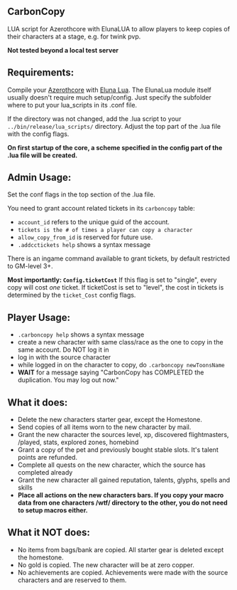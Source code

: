 ## CarbonCopy
LUA script for Azerothcore with ElunaLUA to allow players to keep copies of their characters at a stage, e.g. for twink pvp.

**Not tested beyond a local test server**

## Requirements:

Compile your [Azerothcore](https://github.com/azerothcore/azerothcore-wotlk) with [Eluna Lua](https://www.azerothcore.org/catalogue-details.html?id=131435473).
The ElunaLua module itself usually doesn't require much setup/config. Just specify the subfolder where to put your lua_scripts in its .conf file.

If the directory was not changed, add the .lua script to your `../bin/release/lua_scripts/` directory.
Adjust the top part of the .lua file with the config flags.

**On first startup of the core, a scheme specified in the config part of the .lua file will be created.**

## Admin Usage:

Set the conf flags in the top section of the .lua file.

You need to grant account related tickets in its `carboncopy` table:
- `account_id` refers to the unique guid of the account.
- `tickets is the # of times a player can copy a character`
- `allow_copy_from_id` is reserved for future use. 
- `.addcctickets help` shows a syntax message

There is an ingame command available to grant tickets, by default restricted to GM-level 3+.

**Most importantly: `Config.ticketCost`**  If this flag is set to "single", every copy will cost *one* ticket.
If ticketCost is set to "level", the cost in tickets is determined by the `ticket_Cost` config flags.

## Player Usage:
- `.carboncopy help` shows a syntax message
- create a new character with same class/race as the one to copy in the same account. Do NOT log it in
- log in with the source character
- while logged in on the character to copy, do `.carboncopy newToonsName`
- **WAIT** for a message saying "CarbonCopy has COMPLETED the duplication. You may log out now."

## What it does:
- Delete the new characters starter gear, except the Homestone.
- Send copies of all items worn to the new character by mail.
- Grant the new character the sources level, xp, discovered flightmasters, /played, stats, explored zones, homebind
- Grant a copy of the pet and previously bought stable slots. It's talent points are refunded.
- Complete all quests on the new character, which the source has completed already
- Grant the new character all gained reputation, talents, glyphs, spells and skills
- **Place all actions on the new characters bars. If you copy your macro data from one characters /wtf/ directory to the other, you do not need to setup macros either.**

## What it **NOT** does:
- No items from bags/bank are copied. All starter gear is deleted except the homestone.
- No gold is copied. The new character will be at zero copper.
- No achievements are copied. Achievements were made with the source characters and are reserved to them.